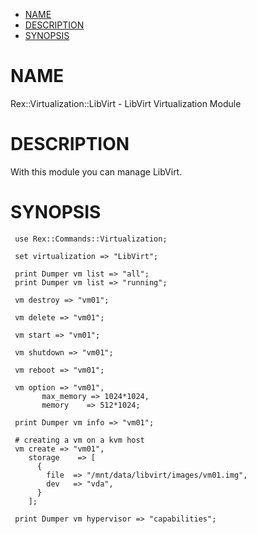 -   [NAME](#NAME)
-   [DESCRIPTION](#DESCRIPTION)
-   [SYNOPSIS](#SYNOPSIS)

# NAME

Rex::Virtualization::LibVirt - LibVirt Virtualization Module

# DESCRIPTION

With this module you can manage LibVirt.

# SYNOPSIS

     use Rex::Commands::Virtualization;
       
     set virtualization => "LibVirt";
       
     print Dumper vm list => "all";
     print Dumper vm list => "running";
       
     vm destroy => "vm01";
       
     vm delete => "vm01"; 
        
     vm start => "vm01";
       
     vm shutdown => "vm01";
       
     vm reboot => "vm01";
       
     vm option => "vm01",
           max_memory => 1024*1024,
           memory    => 512*1024;
              
     print Dumper vm info => "vm01";
       
     # creating a vm on a kvm host
     vm create => "vm01",
        storage    => [
          {  
            file  => "/mnt/data/libvirt/images/vm01.img",
            dev   => "vda",
          }  
        ];  
         
     print Dumper vm hypervisor => "capabilities";
